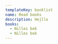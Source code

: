 ```yaml
---
templateKey: booklist
name: Read books
description: Hejllo
books:
  - Nilles bok
  - Nilles bok
---
```


